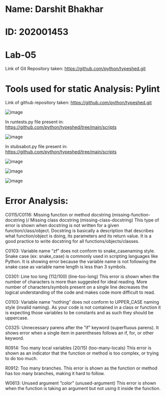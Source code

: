 # Name: Darshit Bhakhar
# ID: 202001453
# Lab-05

Link of Git Repository taken: 
https://github.com/python/typeshed.git

# Tools used for static Analysis: Pylint

Link of github repository taken:
https://github.com/python/typeshed.git

![image](https://user-images.githubusercontent.com/124347126/227472823-1e209f19-972c-4f13-bb71-8f7bbb2eeec7.png)

In runtests.py file present in: https://github.com/python/typeshed/tree/main/scripts

![image](https://user-images.githubusercontent.com/124347126/227474722-7c2452cb-0f22-4ab8-866c-7a933623ffbb.png)

In stubsabot.py file present in: https://github.com/python/typeshed/tree/main/scripts

![image](https://user-images.githubusercontent.com/124347126/227475196-ff317f12-59f8-4e28-8842-50a3f794dcd1.png)

![image](https://user-images.githubusercontent.com/124347126/227475518-22411fe8-439f-473d-a3ab-8c7175c56bb7.png)

![image](https://user-images.githubusercontent.com/124347126/227482341-f0a212e3-20fc-4634-8530-f1d7ecf94658.png)

# Error Analysis:
  C0115/C0116: Missing function or method docstring (missing-function-docstring )/ Missing class docstring (missing-class-docstring) This type of error is shown when docstring is not written for a given function/class/object. Docstring is basically a description that describes what function/object is doing, its parameters and its return value. It is a good practice to write docstring for all functions/objects/classes.

  C0103: Variable name “zf” does not conform to snake_casenaming style. Snake case (ex: snake_case) is commonly used in scripting languages like Python. It is showing error because the variable name is not following the snake case as variable name length is less than 3 symbols.

  C0301: Line too long (112/100) (line-too-long) This error is shown when the number of characters is more than suggested for ideal reading. More number of characters/symbols present on a single line decreases the logical understanding of the code and makes code more difficult to read.

  C0103: Variable name “nothing” does not conform to UPPER_CASE naming style (invalid naming). As your code is not contained in a class or function it is expecting those variables to be constants and as such they should be uppercase.

  C0325: Unnecessary parens after the ”if” keyword (superfluous parens). It shows error when a single item in parentheses follows an if, for, or other keyword.

  R0914: Too many local variables (20/15) (too-many-locals) This error is shown as an indicator that the function or method is too complex, or trying to do too much.

  R0912: Too many branches. This error is shown as the function or method has too many branches, making it hard to follow.

  W0613: Unused argument ”color” (unused-argument) This error is shown when the function is taking an argument but not using it inside the function.
